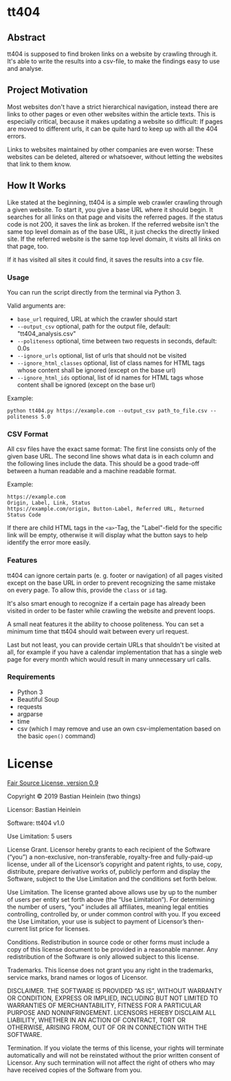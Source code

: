 # tt404
## Abstract
tt404 is supposed to find broken links on a website by crawling through it. It's able to write the results into a csv-file, to make the findings easy to use and analyse. 
## Project Motivation
Most websites don't have a strict hierarchical navigation, instead there are links to other pages or even other websites within the article texts. This is especially critical, because it makes updating a website so difficult: If pages are moved to different urls, it can be quite hard to keep up with all the 404 errors. 

Links to websites maintained by other companies are even worse: These websites can be deleted, altered or whatsoever, without letting the websites that link to them know. 

## How It Works
Like stated at the beginning, tt404 is a simple web crawler crawling through a given website. To start it, you give a base URL where it should begin. It searches for all links on that page and visits the referred pages. If the status code is not 200, it saves the link as broken. If the referred website isn't the same top level domain as of the base URL, it just checks the directly linked site. If the referred website is the same top level domain, it visits all links on that page, too. 

If it has visited all sites it could find, it saves the results into a csv file. 

### Usage
You can run the script directly from the terminal via Python 3.

Valid arguments are: 
- ```base_url``` required, URL at which the crawler should start
- ```--output_csv``` optional, path for the output file, default: "tt404_analysis.csv"
- ```--politeness``` optional, time between two requests in seconds, default: 0.0s
- ```--ignore_urls``` optional, list of urls that should not be visited
- ```--ignore_html_classes``` optional, list of class names for HTML tags whose content shall be ignored (except on the base url)
- ```--ignore_html_ids``` optional, list of id names for HTML tags whose content shall be ignored (except on the base url)

Example: 
``` 
python tt404.py https://example.com --output_csv path_to_file.csv --politeness 5.0
```

### CSV Format
All csv files have the exact same format: The first line consists only of the given base URL. The second line shows what data is in each column and the following lines include the data. This should be a good trade-off between a human readable and a machine readable format. 

Example: 
```
https://example.com 
Origin, Label, Link, Status
https://example.com/origin, Button-Label, Referred URL, Returned Status Code
```

If there are child HTML tags in the ```<a>```-Tag, the "Label"-field for the specific link will be empty, otherwise it will display what the button says to help identify the error more easily. 

### Features
tt404 can ignore certain parts (e. g. footer or navigation) of all pages visited except on the base URL in order to prevent recognizing the same mistake on every page. To allow this, provide the ```class``` or ```id``` tag. 

It's also smart enough to recognize if a certain page has already been visited in order to be faster while crawling the website and prevent loops. 

A small neat features it the ability to choose politeness. You can set a minimum time that tt404 should wait between every url request. 

Last but not least, you can provide certain URLs that shouldn't be visited at all, for example if you have a calendar implementation that has a single web page for every month which would result in many unnecessary url calls. 

### Requirements 
- Python 3
- Beautiful Soup
- requests
- argparse
- time
- csv (which I may remove and use an own csv-implementation based on the basic ```open()``` command)

# License
[Fair Source License, version 0.9](https://fair.io/v0.9.txt)

Copyright © 2019 Bastian Heinlein (two things)

Licensor: Bastian Heinlein

Software: tt404 v1.0 

Use Limitation: 5 users

License Grant. Licensor hereby grants to each recipient of the Software (“you”) a non-exclusive, non-transferable, royalty-free and fully-paid-up license, under all of the Licensor’s copyright and patent rights, to use, copy, distribute, prepare derivative works of, publicly perform and display the Software, subject to the Use Limitation and the conditions set forth below.

Use Limitation. The license granted above allows use by up to the number of users per entity set forth above (the “Use Limitation”). For determining the number of users, “you” includes all affiliates, meaning legal entities controlling, controlled by, or under common control with you. If you exceed the Use Limitation, your use is subject to payment of Licensor’s then-current list price for licenses.

Conditions. Redistribution in source code or other forms must include a copy of this license document to be provided in a reasonable manner. Any redistribution of the Software is only allowed subject to this license.

Trademarks. This license does not grant you any right in the trademarks, service marks, brand names or logos of Licensor.

DISCLAIMER. THE SOFTWARE IS PROVIDED “AS IS”, WITHOUT WARRANTY OR CONDITION, EXPRESS OR IMPLIED, INCLUDING BUT NOT LIMITED TO WARRANTIES OF MERCHANTABILITY, FITNESS FOR A PARTICULAR PURPOSE AND NONINFRINGEMENT. LICENSORS HEREBY DISCLAIM ALL LIABILITY, WHETHER IN AN ACTION OF CONTRACT, TORT OR OTHERWISE, ARISING FROM, OUT OF OR IN CONNECTION WITH THE SOFTWARE.

Termination. If you violate the terms of this license, your rights will terminate automatically and will not be reinstated without the prior written consent of Licensor. Any such termination will not affect the right of others who may have received copies of the Software from you.
